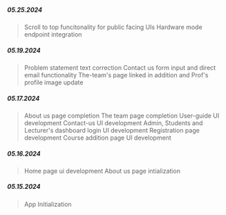 ##### 05.25.2024

> Scroll to top funcitonality for public facing UIs
> Hardware mode endpoint integration

##### 05.19.2024

> Problem statement text correction
> Contact us form input and direct email functionality
> The-team's page linked in addition and Prof's profile image update

##### 05.17.2024

> About us page completion
> The team page completion
> User-guide UI development
> Contact-us UI development
> Admin, Students and Lecturer's dashboard
> login UI development
> Registration page development
> Course addition page UI development

##### 05.16.2024

> Home page ui development
> About us page intialization

##### 05.15.2024

> App Initialization
